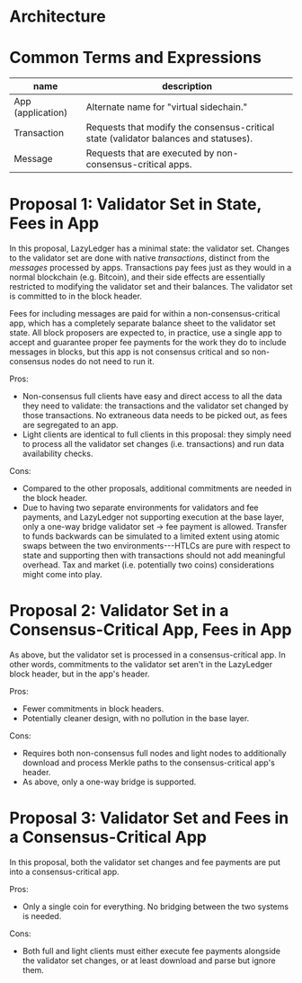 Architecture
===

# Common Terms and Expressions

| name              | description                                                                          |
| ----------------- | ------------------------------------------------------------------------------------ |
| App (application) | Alternate name for "virtual sidechain."                                              |
| Transaction       | Requests that modify the consensus-critical state (validator balances and statuses). |
| Message           | Requests that are executed by non-consensus-critical apps.                           |

# Proposal 1: Validator Set in State, Fees in App

In this proposal, LazyLedger has a minimal state: the validator set. Changes to the validator set are done with native _transactions_, distinct from the _messages_ processed by apps. Transactions pay fees just as they would in a normal blockchain (e.g. Bitcoin), and their side effects are essentially restricted to modifying the validator set and their balances. The validator set is committed to in the block header.

Fees for including messages are paid for within a non-consensus-critical app, which has a completely separate balance sheet to the validator set state. All block proposers are expected to, in practice, use a single app to accept and guarantee proper fee payments for the work they do to include messages in blocks, but this app is not consensus critical and so non-consensus nodes do not need to run it.

Pros:
* Non-consensus full clients have easy and direct access to all the data they need to validate: the transactions and the validator set changed by those transactions. No extraneous data needs to be picked out, as fees are segregated to an app.
* Light clients are identical to full clients in this proposal: they simply need to process all the validator set changes (i.e. transactions) and run data availability checks.

Cons:
* Compared to the other proposals, additional commitments are needed in the block header.
* Due to having two separate environments for validators and fee payments, and LazyLedger not supporting execution at the base layer, only a one-way bridge validator set $\rightarrow$ fee payment is allowed. Transfer to funds backwards can be simulated to a limited extent using atomic swaps between the two environments---HTLCs are pure with respect to state and supporting then with transactions should not add meaningful overhead. Tax and market (i.e. potentially two coins) considerations might come into play.

# Proposal 2: Validator Set in a Consensus-Critical App, Fees in App

As above, but the validator set is processed in a consensus-critical app. In other words, commitments to the validator set aren't in the LazyLedger block header, but in the app's header.

Pros:
* Fewer commitments in block headers.
* Potentially cleaner design, with no pollution in the base layer.

Cons:
* Requires both non-consensus full nodes and light nodes to additionally download and process Merkle paths to the consensus-critical app's header.
* As above, only a one-way bridge is supported.

# Proposal 3: Validator Set and Fees in a Consensus-Critical App

In this proposal, both the validator set changes and fee payments are put into a consensus-critical app.

Pros:
* Only a single coin for everything. No bridging between the two systems is needed.

Cons:
* Both full and light clients must either execute fee payments alongside the validator set changes, or at least download and parse but ignore them.
